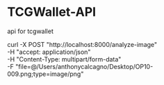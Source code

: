 # TCGWallet-API
api for tcgwallet

curl -X POST "http://localhost:8000/analyze-image" \
  -H "accept: application/json" \
  -H "Content-Type: multipart/form-data" \
  -F "file=@/Users/anthonycalcagno/Desktop/OP10-009.png;type=image/png"
